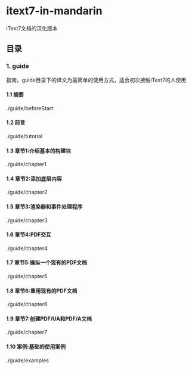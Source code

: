 # itext7-in-mandarin
iText7文档的汉化版本

## 目录

### 1. guide

指南，guide目录下的译文为最简单的使用方式，适合初次接触iText7的人使用

#### 1.1 摘要

./guide/beforeStart

#### 1.2 前言

./guide/tutorial

#### 1.3 章节1:介绍基本的构建块

./guide/chapter1

#### 1.4 章节2:添加底层内容

./guide/chapter2

#### 1.5 章节3:渲染器和事件处理程序

./guide/chapter3

#### 1.6 章节4:PDF交互

./guide/chapter4

#### 1.7 章节5:操纵一个现有的PDF文档

./guide/chapter5

#### 1.8 章节6:重用现有的PDF文档

./guide/chapter6

#### 1.9 章节7:创建PDF/UA和PDF/A文档

./guide/chapter7

#### 1.10 案例:基础的使用案例

./guide/examples
